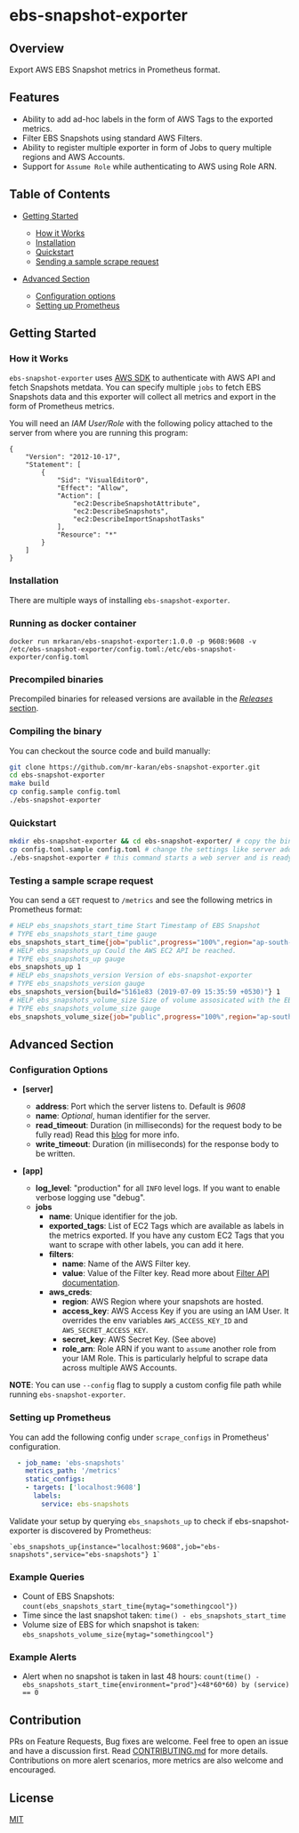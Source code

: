 # ebs-snapshot-exporter

## Overview

Export AWS EBS Snapshot metrics in Prometheus format.

## Features

- Ability to add ad-hoc labels in the form of AWS Tags to the exported metrics.
- Filter EBS Snapshots using standard AWS Filters.
- Ability to register multiple exporter in form of Jobs to query multiple regions and AWS Accounts.
- Support for `Assume Role` while authenticating to AWS using Role ARN.

## Table of Contents

- [Getting Started](#getting-started)
  - [How it Works](#how-it-works)
  - [Installation](#installation)
  - [Quickstart](#quickstart)
  - [Sending a sample scrape request](#testing-a-sample-alert)

- [Advanced Section](#advanced-section)
  - [Configuration options](#configuation-options)
  - [Setting up Prometheus](#setting-up-prometheus)

## Getting Started

### How it Works

`ebs-snapshot-exporter` uses [AWS SDK](https://github.com/aws/aws-sdk-go) to authenticate with AWS API
and fetch Snapshots metdata. You can specify multiple `jobs` to fetch EBS Snapshots data and this exporter will collect all metrics and export in the form of Prometheus metrics.

You will need an _IAM User/Role_ with the following policy attached to the server from where you are running this program:

```plain
{
    "Version": "2012-10-17",
    "Statement": [
        {
            "Sid": "VisualEditor0",
            "Effect": "Allow",
            "Action": [
                "ec2:DescribeSnapshotAttribute",
                "ec2:DescribeSnapshots",
                "ec2:DescribeImportSnapshotTasks"
            ],
            "Resource": "*"
        }
    ]
}
```

### Installation

There are multiple ways of installing `ebs-snapshot-exporter`.

### Running as docker container

`docker run mrkaran/ebs-snapshot-exporter:1.0.0 -p 9608:9608 -v /etc/ebs-snapshot-exporter/config.toml:/etc/ebs-snapshot-exporter/config.toml`

### Precompiled binaries

Precompiled binaries for released versions are available in the [_Releases_ section](https://github.com/mr-karan/ebs-snapshot-exporter/releases/).

### Compiling the binary

You can checkout the source code and build manually:

```bash
git clone https://github.com/mr-karan/ebs-snapshot-exporter.git
cd ebs-snapshot-exporter
make build
cp config.sample config.toml
./ebs-snapshot-exporter
```

### Quickstart

```sh
mkdir ebs-snapshot-exporter && cd ebs-snapshot-exporter/ # copy the binary and config.sample in this folder
cp config.toml.sample config.toml # change the settings like server address, job metadata, aws credentials etc.
./ebs-snapshot-exporter # this command starts a web server and is ready to collect metrics from EC2.
```

### Testing a sample scrape request

You can send a `GET` request to `/metrics` and see the following metrics in Prometheus format:

```bash
# HELP ebs_snapshots_start_time Start Timestamp of EBS Snapshot
# TYPE ebs_snapshots_start_time gauge
ebs_snapshots_start_time{job="public",progress="100%",region="ap-south-1",snapshot_id="redacted",state="completed",vol_id="redacted",service="redacted"} 1.562355284e+09
# HELP ebs_snapshots_up Could the AWS EC2 API be reached.
# TYPE ebs_snapshots_up gauge
ebs_snapshots_up 1
# HELP ebs_snapshots_version Version of ebs-snapshot-exporter
# TYPE ebs_snapshots_version gauge
ebs_snapshots_version{build="5161e83 (2019-07-09 15:35:59 +0530)"} 1
# HELP ebs_snapshots_volume_size Size of volume assosicated with the EBS snapshot
# TYPE ebs_snapshots_volume_size gauge
ebs_snapshots_volume_size{job="public",progress="100%",region="ap-south-1",snapshot_id="redacted",state="completed",vol_id="redacted",service="redacted"} 50
```

## Advanced Section

### Configuration Options

- **[server]**
  - **address**: Port which the server listens to. Default is *9608*
  - **name**: _Optional_, human identifier for the server.
  - **read_timeout**: Duration (in milliseconds) for the request body to be fully read) Read this [blog](https://blog.cloudflare.com/the-complete-guide-to-golang-net-http-timeouts/) for more info.
  - **write_timeout**: Duration (in milliseconds) for the response body to be written.

- **[app]**
  - **log_level**: "production" for all `INFO` level logs. If you want to enable verbose logging use "debug".
  - **jobs**
    - **name**: Unique identifier for the job.
    - **exported_tags**: List of EC2 Tags which are available as labels in the metrics exported. If you have any custom EC2 Tags that you want to scrape with other labels, you can add it here.
    - **filters**:
      - **name**: Name of the AWS Filter key.
      - **value**: Value of the Filter key. Read more about [Filter API documentation](https://docs.aws.amazon.com/AWSEC2/latest/APIReference/API_Filter.html).
    - **aws_creds**:
      - **region**: AWS Region where your snapshots are hosted.
      - **access_key**: AWS Access Key if you are using an IAM User. It overrides the env variables `AWS_ACCESS_KEY_ID` and `AWS_SECRET_ACCESS_KEY`.
      - **secret_key**: AWS Secret Key. (See above)
      - **role_arn**: Role ARN if you want to `assume` another role from your IAM Role. This is particularly helpful to scrape data across multiple AWS Accounts.

**NOTE**: You can use `--config` flag to supply a custom config file path while running `ebs-snapshot-exporter`.

### Setting up Prometheus

You can add the following config under `scrape_configs` in Prometheus' configuration.

```yaml
  - job_name: 'ebs-snapshots'
    metrics_path: '/metrics'
    static_configs:
    - targets: ['localhost:9608']
      labels:
        service: ebs-snapshots
```

Validate your setup by querying `ebs_snapshots_up` to check if ebs-snapshot-exporter is discovered by Prometheus:

```plain
`ebs_snapshots_up{instance="localhost:9608",job="ebs-snapshots",service="ebs-snapshots"} 1`
```

### Example Queries

- Count of EBS Snapshots: `count(ebs_snapshots_start_time{mytag="somethingcool"})`
- Time since the last snapshot taken: `time() - ebs_snapshots_start_time`
- Volume size of EBS for which snapshot is taken: `ebs_snapshots_volume_size{mytag="somethingcool"}`

### Example Alerts

- Alert when no snapshot is taken in last 48 hours:
`count(time() - ebs_snapshots_start_time{environment="prod"}<48*60*60) by (service) == 0`

## Contribution

PRs on Feature Requests, Bug fixes are welcome. Feel free to open an issue and have a discussion first. Read [CONTRIBUTING.md](CONTRIBUTING.md) for more details.
Contributions on more alert scenarios, more metrics are also welcome and encouraged.

## License

[MIT](license)
